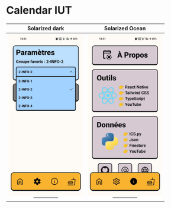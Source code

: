 # Calendar IUT
Solarized dark             |  Solarized Ocean
:-------------------------:|:-------------------------:
<img src="https://github.com/cherifad/Calendar-IUT/blob/master/photo_2023-01-04_19-43-42.jpg" alt="demo" width="200" height="auto"/> |  <img src="https://github.com/cherifad/Calendar-IUT/blob/master/photo_2023-01-04_19-43-48.jpg" alt="demo" width="200" height="auto"/>


